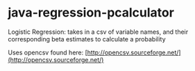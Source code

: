 java-regression-pcalculator
=================

Logistic Regression:
takes in a csv of variable names, and their corresponding beta estimates to calculate a probability

Uses opencsv found here: [http://opencsv.sourceforge.net/](http://opencsv.sourceforge.net/)